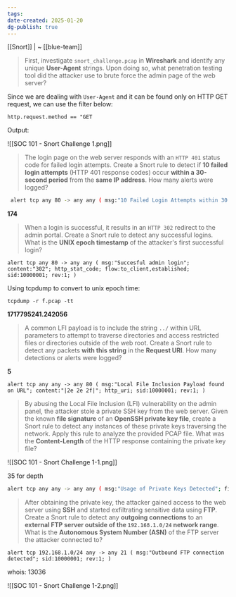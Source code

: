 ```yaml
---
tags:
date-created: 2025-01-20
dg-publish: true
---
```

[[Snort]] | ~ [[blue-team]]

> First, investigate `snort_challenge.pcap` in **Wireshark** and identify any unique **User-Agent** strings. Upon doing so, what penetration testing tool did the attacker use to brute force the admin page of the web server?

Since we are dealing with `User-Agent` and it can be found only on HTTP GET request, we can use the filter below:

```
http.request.method == "GET
```

Output:

![[SOC 101 - Snort Challenge 1.png]]
> The login page on the web server responds with an `HTTP 401` status code for failed login attempts. Create a Snort rule to detect if **10 failed login attempts** (HTTP 401 response codes) occur **within a 30-second period** from the **same IP address**. How many alerts were logged?

```bash
 alert tcp any 80 -> any any ( msg:"10 Failed Login Attempts within 30 seconds possible brute force detected"; content:"401"; http_stat_code; flow:to_client,established; threshold:type threshold, track by_src, count 10 , seconds 30; sid:10000001; rev:1; ) 
```

**174**

> When a login is successful, it results in an `HTTP 302` redirect to the admin portal. Create a Snort rule to detect any successful logins. What is the **UNIX epoch timestamp** of the attacker's first successful login?

```
alert tcp any 80 -> any any ( msg:"Succesful admin login"; content:"302"; http_stat_code; flow:to_client,established; sid:10000001; rev:1; )
```

Using tcpdump to convert to unix epoch time:

```
tcpdump -r f.pcap -tt
```

**1717795241.242056**

> A common LFI payload is to include the string `../` within URL parameters to attempt to traverse directories and access restricted files or directories outside of the web root. Create a Snort rule to detect any packets **with this string** in the **Request URI**. How many detections or alerts were logged?

**5**

 ```
alert tcp any any -> any 80 ( msg:"Local File Inclusion Payload found on URL"; content:"|2e 2e 2f|"; http_uri; sid:10000001; rev:1; ) 
```

> By abusing the Local File Inclusion (LFI) vulnerability on the admin panel, the attacker stole a private SSH key from the web server. Given the known **file signature** of an **OpenSSH private key file**, create a Snort rule to detect any instances of these private keys traversing the network. Apply this rule to analyze the provided PCAP file. What was the **Content-Length** of the HTTP response containing the private key file?

![[SOC 101 - Snort Challenge 1-1.png]]

35 for depth

 ```bash
alert tcp any any -> any any ( msg:"Usage of Private Keys Detected"; file_data; content:"|2d 2d 2d 2d 2d|BEGIN|20|OPENSSH|20|PRIVATE|20|KEY|2d 2d 2d 2d 2d|"; depth: 35; sid:10000001; rev:1; ) 
```

> After obtaining the private key, the attacker gained access to the web server using **SSH** and started exfiltrating sensitive data using **FTP**. Create a Snort rule to detect any **outgoing connections** to an **external FTP server outside of the `192.168.1.0/24` network range**. What is the **Autonomous System Number (ASN)** of the FTP server the attacker connected to?

```
alert tcp 192.168.1.0/24 any -> any 21 ( msg:"Outbound FTP connection detected"; sid:10000001; rev:1; ) 
```

whois: 13036

![[SOC 101 - Snort Challenge 1-2.png]]